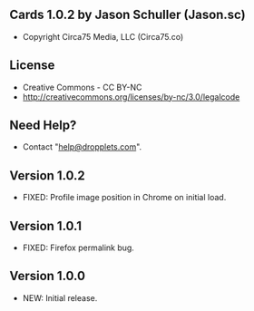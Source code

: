 ## Cards 1.0.2 by Jason Schuller (Jason.sc)
- Copyright Circa75 Media, LLC (Circa75.co)

## License
- Creative Commons - CC BY-NC
- http://creativecommons.org/licenses/by-nc/3.0/legalcode

## Need Help?
- Contact "help@dropplets.com".

## Version 1.0.2
- FIXED: Profile image position in Chrome on initial load.

## Version 1.0.1
- FIXED: Firefox permalink bug.

## Version 1.0.0
- NEW: Initial release.